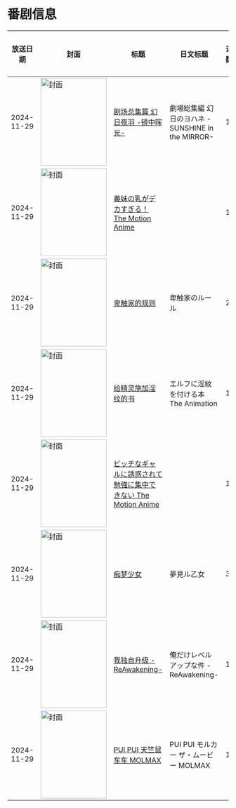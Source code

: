 # 番剧信息

|放送日期|封面|标题|日文标题|话数|评分|评分人数|
|---|---|---|---|---|---|---|
|2024-11-29|<img src="https://lain.bgm.tv/pic/cover/c/e1/e1/501937_t31bY.jpg" alt="封面" style="width:150px;height:200px;object-fit:cover;">|[剧场总集篇 幻日夜羽 -镜中晖光-](https://bangumi.tv/subject/501937)|劇場総集編 幻日のヨハネ -SUNSHINE in the MIRROR-|1|6.1|10人评分|
|2024-11-29|<img src="https://bangumi.tv/img/no_icon_subject.png" alt="封面" style="width:150px;height:200px;object-fit:cover;">|[義妹の乳がデカすぎる！ The Motion Anime](https://bangumi.tv/subject/531881)||1|暂无评分|少于10人评分|
|2024-11-29|<img src="https://bangumi.tv/img/no_icon_subject.png" alt="封面" style="width:150px;height:200px;object-fit:cover;">|[卑触家的规则](https://bangumi.tv/subject/509230)|卑触家のルール|2|4.4|29人评分|
|2024-11-29|<img src="https://bangumi.tv/img/no_icon_subject.png" alt="封面" style="width:150px;height:200px;object-fit:cover;">|[给精灵施加淫纹的书](https://bangumi.tv/subject/510507)|エルフに淫紋を付ける本 The Animation|1|4.8|57人评分|
|2024-11-29|<img src="https://bangumi.tv/img/no_icon_subject.png" alt="封面" style="width:150px;height:200px;object-fit:cover;">|[ビッチなギャルに誘惑されて勉強に集中できない The Motion Anime](https://bangumi.tv/subject/521662)||1|暂无评分|少于10人评分|
|2024-11-29|<img src="https://bangumi.tv/img/no_icon_subject.png" alt="封面" style="width:150px;height:200px;object-fit:cover;">|[痴梦少女](https://bangumi.tv/subject/512768)|夢見ル乙女|3|5.6|134人评分|
|2024-11-29|<img src="https://lain.bgm.tv/pic/cover/c/50/64/513314_XG0Y4.jpg" alt="封面" style="width:150px;height:200px;object-fit:cover;">|[我独自升级 -ReAwakening-](https://bangumi.tv/subject/513314)|俺だけレベルアップな件 -ReAwakening-|1|6.8|35人评分|
|2024-11-29|<img src="https://lain.bgm.tv/pic/cover/c/77/ea/476683_LGNWU.jpg" alt="封面" style="width:150px;height:200px;object-fit:cover;">|[PUI PUI 天竺鼠车车 MOLMAX](https://bangumi.tv/subject/476683)|PUI PUI モルカー ザ・ムービー MOLMAX|1|||
